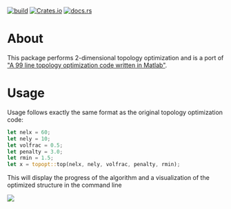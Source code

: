 [![build](https://github.com/cmccomb/topopt-rs/actions/workflows/tests.yml/badge.svg)](https://github.com/cmccomb/topopt-rs/actions/workflows/tests.yml)
[![Crates.io](https://img.shields.io/crates/v/topopt.svg)](https://crates.io/crates/topopt)
[![docs.rs](https://docs.rs/topopt/badge.svg)](https://docs.rs/topopt)

# About
This package performs 2-dimensional topology optimization and is a port of ["A 99 line topology optimization code written in Matlab"](https://www.topopt.mek.dtu.dk/apps-and-software/a-99-line-topology-optimization-code-written-in-matlab).

# Usage
Usage follows exactly the same format as the original topology optimization code:
```rust
let nelx = 60;
let nely = 10;
let volfrac = 0.5;
let penalty = 3.0;
let rmin = 1.5;
let x = topopt::top(nelx, nely, volfrac, penalty, rmin);
```
This will display the progress of the algorithm and a visualization of the optimized structure in the command line

![](https://raw.githubusercontent.com/cmccomb/topopt-rs/master/mbb.gif)